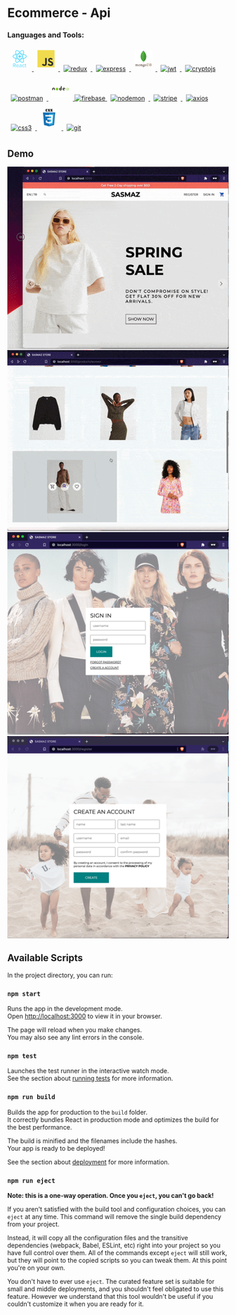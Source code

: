 # Ecommerce - Api

<h3 align="left">Languages and Tools:</h3>
<p align="left">
  <a href="https://reactjs.org/" target="_blank" rel="noreferrer"> <img src="https://raw.githubusercontent.com/devicons/devicon/master/icons/react/react-original-wordmark.svg" alt="react" width="40" height="40" hspace="8" vspace="8"/> </a>
  <a href="https://developer.mozilla.org/en-US/docs/Web/JavaScript" target="_blank" rel="noreferrer"> <img src="https://raw.githubusercontent.com/devicons/devicon/master/icons/javascript/javascript-original.svg" alt="javascript" width="40" height="40" hspace="8" vspace="8"/> </a>
  <a href="https://redux.js.org" target="_blank" rel="noreferrer"> <img src="https://redux.js.org/img/redux-logo-landscape.png" alt="redux"  height="40" hspace="8" vspace="8"/> </a>
  <a href="https://expressjs.com" target="_blank" rel="noreferrer"> <img src="https://expressjs.com/images/express-facebook-share.png" alt="express"  height="40" hspace="8" vspace="8"/> </a>
  <a href="https://www.mongodb.com/" target="_blank" rel="noreferrer"> <img src="https://raw.githubusercontent.com/devicons/devicon/master/icons/mongodb/mongodb-original-wordmark.svg" alt="mongodb" width="40" height="40" hspace="8" vspace="8"/> </a>
  <a href="https://jwt.io" target="_blank" rel="noreferrer"> <img src="https://seeklogo.com/images/J/jwt-logo-65D86B4640-seeklogo.com.png" alt="jwt" width="40" height="40" hspace="8" vspace="8"/> </a>
  <a href="https://cryptojs.gitbook.io/docs/" target="_blank" rel="noreferrer"> <img src="https://1252457264-files.gitbook.io/~/files/v0/b/gitbook-legacy-files/o/spaces%2F-LVOh1OI8lhWfR_994H2%2Favatar.png?generation=1546620224707409&alt=media" alt="cryptojs" width="40" height="40" hspace="8" vspace="8"/> </a>
  <a href="https://postman.com" target="_blank" rel="noreferrer"> <img src="https://www.vectorlogo.zone/logos/getpostman/getpostman-icon.svg" alt="postman" width="40" height="40" hspace="8" vspace="8"/> </a>
  <a href="https://nodejs.org" target="_blank" rel="noreferrer"> <img src="https://raw.githubusercontent.com/devicons/devicon/master/icons/nodejs/nodejs-original-wordmark.svg" alt="nodejs" width="40" height="40" hspace="8" vspace="8"/> </a>
  <a href="https://firebase.google.com/" target="_blank" rel="noreferrer"> <img src="https://www.vectorlogo.zone/logos/firebase/firebase-icon.svg" alt="firebase" width="40" height="40" /> </a>
  <a href="https://nodemon.io" target="_blank" rel="noreferrer"> <img src="https://user-images.githubusercontent.com/13700/35731649-652807e8-080e-11e8-88fd-1b2f6d553b2d.png" alt="nodemon" width="40" height="40" hspace="8" vspace="8"/> </a>
  <a href="https://stripe.com" target="_blank" rel="noreferrer"> <img src="https://upload.wikimedia.org/wikipedia/commons/thumb/b/ba/Stripe_Logo%2C_revised_2016.svg/640px-Stripe_Logo%2C_revised_2016.svg.png" alt="stripe" height="40" hspace="8" vspace="8"/> </a>
  <a href="https://axios-http.com/" target="_blank" rel="noreferrer"> <img src="https://user-images.githubusercontent.com/8939680/57233884-20344080-6fe5-11e9-8df3-0df1282e1574.png" alt="axios" height="40" hspace="8" vspace="8"/> </a>
	<a href="https://mui.com/" target="_blank" rel="noreferrer"> <img src="https://mui.com/static/logo.png" alt="css3" width="40" height="40" hspace="8" vspace="8"/> </a>
	<a href="https://www.w3schools.com/css/" target="_blank" rel="noreferrer"> <img src="https://raw.githubusercontent.com/devicons/devicon/master/icons/css3/css3-original-wordmark.svg" alt="css3" width="40" height="40" hspace="8" vspace="8"/> </a>
	<a href="https://git-scm.com/" target="_blank" rel="noreferrer"> <img src="https://www.vectorlogo.zone/logos/git-scm/git-scm-icon.svg" alt="git" width="40" height="40" hspace="8" vspace="8"/> </a>
</p>

## Demo
<p align="center">
  <img src="https://github.com/sasmazonur/ecommerce-ui/blob/main/demo/page_demo.gif" alt="page_demo" />
  <img src="https://github.com/sasmazonur/ecommerce-ui/blob/main/demo/order_demo.gif" alt="order_demo" />
  <img src="https://github.com/sasmazonur/ecommerce-ui/blob/main/demo/login_demo.png" alt="login_demo" />
  <img src="https://github.com/sasmazonur/ecommerce-ui/blob/main/demo/register_demo.png" alt="register_demo" />

</p>

## Available Scripts

In the project directory, you can run:

### `npm start`

Runs the app in the development mode.\
Open [http://localhost:3000](http://localhost:3000) to view it in your browser.

The page will reload when you make changes.\
You may also see any lint errors in the console.

### `npm test`

Launches the test runner in the interactive watch mode.\
See the section about [running tests](https://facebook.github.io/create-react-app/docs/running-tests) for more information.

### `npm run build`

Builds the app for production to the `build` folder.\
It correctly bundles React in production mode and optimizes the build for the best performance.

The build is minified and the filenames include the hashes.\
Your app is ready to be deployed!

See the section about [deployment](https://facebook.github.io/create-react-app/docs/deployment) for more information.

### `npm run eject`

**Note: this is a one-way operation. Once you `eject`, you can't go back!**

If you aren't satisfied with the build tool and configuration choices, you can `eject` at any time. This command will remove the single build dependency from your project.

Instead, it will copy all the configuration files and the transitive dependencies (webpack, Babel, ESLint, etc) right into your project so you have full control over them. All of the commands except `eject` will still work, but they will point to the copied scripts so you can tweak them. At this point you're on your own.

You don't have to ever use `eject`. The curated feature set is suitable for small and middle deployments, and you shouldn't feel obligated to use this feature. However we understand that this tool wouldn't be useful if you couldn't customize it when you are ready for it.
